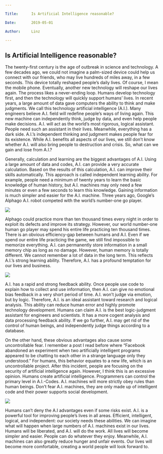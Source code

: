 ```yaml
---

Title:      Is Artificial Intelligence reasonable?

Date:       2019-05-01

Author:     Linz

---
```


## Is Artificial Intelligence reasonable?

The twenty-first century is the age of outbreak in science and technology. A few decades ago, we could not imagine a palm-sized device could help us connect with our friends, who may live hundreds of miles away, in a few seconds. This device totally reshaped people’s daily lives. Of course, I mean the mobile phone. Eventually, another new technology will reshape our lives again. The process likes a never-ending loop. Humans develop technology first, and then the technology will quickly support humans’ lives. In recent years, a large amount of data gave computers the ability to think and make judgments. We call this technology artificial intelligence (A.I.). Many engineers believe A.I. field will redefine people’s ways of living again. This new machine can independently think, judge by data, and even help people make decisions. A.I. will act as the world’s most rigorous, logical assistant. People need such an assistant in their lives. Meanwhile, everything has a dark side. A.I.’s independent thinking and judgment makes people fear for its existence. While A.I. benefits all aspects of our lives, we still don’t know whether A.I. will also bring people to destruction and crisis. So, what can we gain and lose from A.I.?

Generally, calculation and learning are the biggest advantages of A.I. Using a large amount of data and codes, A.I. can provide a very accurate calculation. Based on the results of this calculation, A.I. can improve their skills automatically. This approach is called independent learning ability. For example, people need a minimum of twenty years to learn the basic knowledge of human history, but A.I. machines may only need a few minutes or even a few seconds to learn this knowledge. Gaining information is much simpler and easier for the A.I. machine. Three years ago, Google’s Alphago A.I. robot competed with the world’s number-one go player.

![](https://miro.medium.com/max/1200/0*I3e_Y1ewLVn0MMxV.jpeg)

Alphago could practice more than ten thousand times every night in order to exploit its defects and improve its strategy. However, our world number-one human go player may spend his entire life practicing ten thousand times. There is an obvious efficiency-gap between humans and A.I. Even if we spend our entire life practicing the game, we still find impossible to memorize everything. A.I. can permanently store information in a small memory chip as long as no damage. However, human memory is totally different. We cannot remember a lot of data in the long term. This reflects A.I.’s strong learning ability. Therefore, A.I. has a profound temptation for our lives and business.

![](https://miro.medium.com/max/1248/1*1khR60e4guqXFta7_0L1EQ.png)

A.I. has a rapid and strong feedback ability. Once people use code to explain how to collect and use information, then A.I. can give no emotional bias feedback in a very short period of time. A.I. won’t judge via emotion, but by logic. Therefore, A.I. is an ideal assistant toward research and logical analysis. This ability can reduce human error and highly promote technology development. Humans can claim A.I. is the best logic-judgment assistant for engineers and scientists. It has a more cogent analysis and data processing feedback ability. If we go further, A.I. may get rid of the control of human beings, and independently judge things according to a database.

On the other hand, these obvious advantages also cause some uncontrollable fear. I remember a post I read before where “Facebook abandoned an experiment when two artificially intelligent programs appeared to be chatting to each other in a strange language only they understood.” For humans, this behavior equates to a new life, which is an uncontrollable project. After this incident, people are focusing on the security of artificial intelligence again. However, I think this is an excessive opinion. Humans create artificial intelligence. Programmers can control the primary level in A.I.-Codes. A.I. machines will more strictly obey rules than human beings. Don’t fear A.I. machines, they are only made up of intelligent code and their power supports social development.

![](https://emsnews.files.wordpress.com/2017/08/screen-shot-2017-08-01-at-8-34-35-am.png?w=584)

Humans can’t deny the A.I advantages even if some risks exist. A.I. is a powerful tool for improving people’s lives in all areas. Efficient, intelligent, logical, and independent: our society needs these abilities. We can imagine what will happen when large numbers of A.I. machines exist in our lives. Humans will be liberated, and A.I. will do the work. All lives will become simpler and easier. People can do whatever they enjoy. Meanwhile, A.I. machines can also greatly reduce hunger and unfair events. Our lives will become more comfortable, creating a world people will look forward to.


